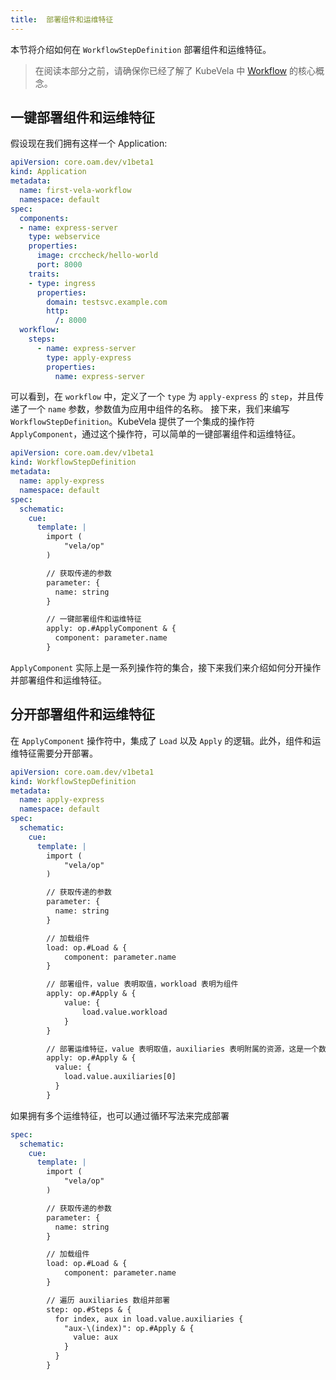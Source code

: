 ```yaml
---
title:  部署组件和运维特征
---
```


本节将介绍如何在 `WorkflowStepDefinition` 部署组件和运维特征。

> 在阅读本部分之前，请确保你已经了解了 KubeVela 中 [Workflow](../../core-concepts/workflow.md) 的核心概念。

## 一键部署组件和运维特征

假设现在我们拥有这样一个 Application:

```yaml
apiVersion: core.oam.dev/v1beta1
kind: Application
metadata:
  name: first-vela-workflow
  namespace: default
spec:
  components:
  - name: express-server
    type: webservice
    properties:
      image: crccheck/hello-world
      port: 8000
    traits:
    - type: ingress
      properties:
        domain: testsvc.example.com
        http:
          /: 8000
  workflow:
    steps:
      - name: express-server
        type: apply-express
        properties:
          name: express-server
```

可以看到，在 `workflow` 中，定义了一个 `type` 为 `apply-express` 的 `step`，并且传递了一个 `name` 参数，参数值为应用中组件的名称。
接下来，我们来编写 `WorkflowStepDefinition`。KubeVela 提供了一个集成的操作符 `ApplyComponent`，通过这个操作符，可以简单的一键部署组件和运维特征。

```yaml
apiVersion: core.oam.dev/v1beta1
kind: WorkflowStepDefinition
metadata:
  name: apply-express
  namespace: default
spec:
  schematic:
    cue:
      template: |
        import (
        	"vela/op"
        )

        // 获取传递的参数
        parameter: {
          name: string
        }

        // 一键部署组件和运维特征
        apply: op.#ApplyComponent & {
          component: parameter.name
        }
```

`ApplyComponent` 实际上是一系列操作符的集合，接下来我们来介绍如何分开操作并部署组件和运维特征。

## 分开部署组件和运维特征

在 `ApplyComponent` 操作符中，集成了 `Load` 以及 `Apply` 的逻辑。此外，组件和运维特征需要分开部署。

```yaml
apiVersion: core.oam.dev/v1beta1
kind: WorkflowStepDefinition
metadata:
  name: apply-express
  namespace: default
spec:
  schematic:
    cue:
      template: |
        import (
        	"vela/op"
        )

        // 获取传递的参数
        parameter: {
          name: string
        }

        // 加载组件
        load: op.#Load & {
        	component: parameter.name
        }

        // 部署组件，value 表明取值，workload 表明为组件
        apply: op.#Apply & {
        	value: {
        		load.value.workload
        	}
        }

        // 部署运维特征，value 表明取值，auxiliaries 表明附属的资源，这是一个数组，由于在例子中只有一个运维特征，可以简单使用下标 0 来指定
        apply: op.#Apply & {
          value: {
            load.value.auxiliaries[0]
          }
        }
```

如果拥有多个运维特征，也可以通过循环写法来完成部署

```yaml
spec:
  schematic:
    cue:
      template: |
        import (
        	"vela/op"
        )

        // 获取传递的参数
        parameter: {
          name: string
        }

        // 加载组件
        load: op.#Load & {
        	component: parameter.name
        }

        // 遍历 auxiliaries 数组并部署
        step: op.#Steps & {
          for index, aux in load.value.auxiliaries {
            "aux-\(index)": op.#Apply & {
              value: aux
            }
          }
        }
```